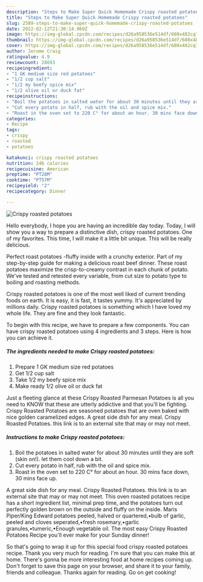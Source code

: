 ```yaml
---
description: "Steps to Make Super Quick Homemade Crispy roasted potatoes"
title: "Steps to Make Super Quick Homemade Crispy roasted potatoes"
slug: 2589-steps-to-make-super-quick-homemade-crispy-roasted-potatoes
date: 2022-02-12T21:30:14.969Z
image: https://img-global.cpcdn.com/recipes/d26a958536e514df/680x482cq70/crispy-roasted-potatoes-recipe-main-photo.jpg
thumbnail: https://img-global.cpcdn.com/recipes/d26a958536e514df/680x482cq70/crispy-roasted-potatoes-recipe-main-photo.jpg
cover: https://img-global.cpcdn.com/recipes/d26a958536e514df/680x482cq70/crispy-roasted-potatoes-recipe-main-photo.jpg
author: Jerome Craig
ratingvalue: 4.9
reviewcount: 28693
recipeingredient:
- "1 GK medium size red potatoes"
- "1/2 cup salt"
- "1/2 my beefy spice mix"
- "1/2 olive oil or duck fat"
recipeinstructions:
- "Boil the potatoes in salted water for about 30 minutes until they are soft (skin on!). let them cool down a bit."
- "Cut every potato in half, rub with the oil and spice mix."
- "Roast in the oven set to 220 C° for about an hour. 30 mins face down, 30 mins face up."
categories:
- Recipe
tags:
- crispy
- roasted
- potatoes

katakunci: crispy roasted potatoes 
nutrition: 246 calories
recipecuisine: American
preptime: "PT28M"
cooktime: "PT57M"
recipeyield: "2"
recipecategory: Dinner

---
```



![Crispy roasted potatoes](https://img-global.cpcdn.com/recipes/d26a958536e514df/680x482cq70/crispy-roasted-potatoes-recipe-main-photo.jpg)

Hello everybody, I hope you are having an incredible day today. Today, I will show you a way to prepare a distinctive dish, crispy roasted potatoes. One of my favorites. This time, I will make it a little bit unique. This will be really delicious.

Perfect roast potatoes -fluffy inside with a crunchy exterior. Part of my step-by-step guide for making a delicious roast beef dinner. These roast potatoes maximize the crisp-to-creamy contrast in each chunk of potato. We&#39;ve tested and retested every variable, from cut size to potato type to boiling and roasting methods.

Crispy roasted potatoes is one of the most well liked of current trending foods on earth. It is easy, it is fast, it tastes yummy. It's appreciated by millions daily. Crispy roasted potatoes is something which I have loved my whole life. They are fine and they look fantastic.


To begin with this recipe, we have to prepare a few components. You can have crispy roasted potatoes using 4 ingredients and 3 steps. Here is how you can achieve it.

<!--inarticleads1-->

##### The ingredients needed to make Crispy roasted potatoes:

1. Prepare 1 GK medium size red potatoes
1. Get 1/2 cup salt
1. Take 1/2 my beefy spice mix
1. Make ready 1/2 olive oil or duck fat


Just a fleeting glance at these Crispy Roasted Parmesan Potatoes is all you need to KNOW that these are utterly addictive and that you&#39;ll be fighting. Crispy Roasted Potatoes are seasoned potatoes that are oven baked with nice golden caramelized edges. A great side dish for any meal. Crispy Roasted Potatoes. this link is to an external site that may or may not meet. 

<!--inarticleads2-->

##### Instructions to make Crispy roasted potatoes:

1. Boil the potatoes in salted water for about 30 minutes until they are soft (skin on!). let them cool down a bit.
1. Cut every potato in half, rub with the oil and spice mix.
1. Roast in the oven set to 220 C° for about an hour. 30 mins face down, 30 mins face up.


A great side dish for any meal. Crispy Roasted Potatoes. this link is to an external site that may or may not meet. This oven roasted potatoes recipe has a short ingredient list, minimal prep time, and the potatoes turn out perfectly golden brown on the outside and fluffy on the inside. Maris Piper/King Edward potatoes peeled, halved or quartered,•bulb of garlic, peeled and cloves seperated,•fresh rosemary,•garlic granules,•tumeric,•Enough vegetable oil. The most easy Crispy Roasted Potatoes Recipe you&#39;ll ever make for your Sunday dinner! 

So that's going to wrap it up for this special food crispy roasted potatoes recipe. Thank you very much for reading. I'm sure that you can make this at home. There's gonna be more interesting food at home recipes coming up. Don't forget to save this page on your browser, and share it to your family, friends and colleague. Thanks again for reading. Go on get cooking!
